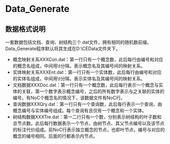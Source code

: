 # Data_Generate
## 数据格式说明
一套数据包括文档、查询、树结构三个.dat文件，拥有相同的随机数前缀。Data_Generate程序默认将其生成在D:\\CEData文件夹下。
+ 概念映射关系XXXCon.dat：第一行只有一个概念数，此后每行由编号和对应的概念名组成，中间用\\t分隔，表示概念名及其编号间的映射关系。
+ 实体映射关系XXXEnt.dat：第一行只有一个实体数，此后每行由编号和对应的实体名组成，中间用\\t分隔，表示实体名及其编号间的映射关系。
+ 文档数据XXXDoc.dat：第一行只有一个概念数，此后每行表示一个概念与实体的关联，第一个数字表示概念编号，之后的所有数字表示与之关联的实体的编号。有NoC个概念名的情况下，该数据文件有NoC行。
+ 查询数据XXXQry.dat：第一行只有一个查询数，此后每行表示一个查询，由概念编号与实体编号组成。每个查询有且仅有一个概念和一个实体。
+ 树结构数据XXXTre.dat：第一二行只有一个数，分别表示树结构的叶子数和总节点数。此后每行数据表示一个节点，由树节点、其父节点编号以及该节点的标注代价组成。前NoC行表示独立概念的节点，也即叶节点，编号与对应的概念的编号相同。后面的行都表示内节点。
